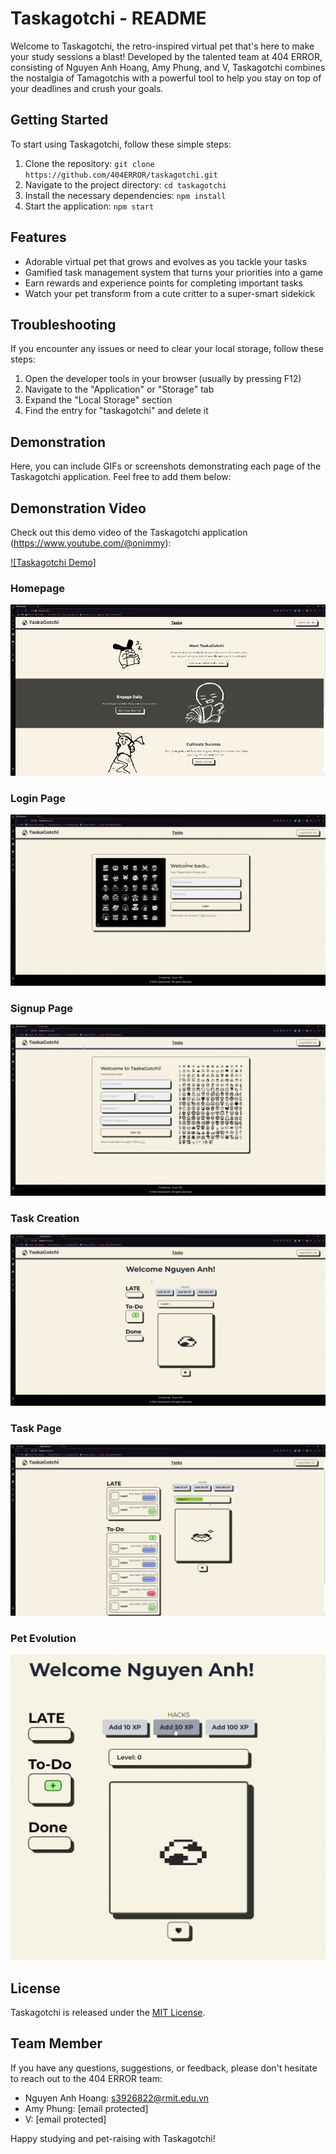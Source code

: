 # Taskagotchi - README

Welcome to Taskagotchi, the retro-inspired virtual pet that's here to make your study sessions a blast! Developed by the talented team at 404 ERROR, consisting of Nguyen Anh Hoang, Amy Phung, and V, Taskagotchi combines the nostalgia of Tamagotchis with a powerful tool to help you stay on top of your deadlines and crush your goals.

## Getting Started

To start using Taskagotchi, follow these simple steps:

1. Clone the repository: `git clone https://github.com/404ERROR/taskagotchi.git`
2. Navigate to the project directory: `cd taskagotchi`
3. Install the necessary dependencies: `npm install`
4. Start the application: `npm start`

## Features

- Adorable virtual pet that grows and evolves as you tackle your tasks
- Gamified task management system that turns your priorities into a game
- Earn rewards and experience points for completing important tasks
- Watch your pet transform from a cute critter to a super-smart sidekick

## Troubleshooting

If you encounter any issues or need to clear your local storage, follow these steps:

1. Open the developer tools in your browser (usually by pressing F12)
2. Navigate to the "Application" or "Storage" tab
3. Expand the "Local Storage" section
4. Find the entry for "taskagotchi" and delete it

## Demonstration

Here, you can include GIFs or screenshots demonstrating each page of the Taskagotchi application. Feel free to add them below:

## Demonstration Video

Check out this demo video of the Taskagotchi application (https://www.youtube.com/@onimmy):

[![Taskagotchi Demo]](https://www.youtube.com/@onimmy)

### Homepage
![Homepage GIF](./taskagotchi/src/assets/gif/Homepage.gif)

### Login Page
![Login GIF](./taskagotchi/src/assets/gif/Login.gif)

### Signup Page
![Signup GIF](./taskagotchi/src/assets/gif/Signup.gif)

### Task Creation
![Addtask GIF](./taskagotchi/src/assets/gif/Addtask.gif)

### Task Page
![TaskPage GIF](./taskagotchi/src/assets/gif/TaskPage.gif)

### Pet Evolution
![Evolve](./taskagotchi/src/assets/gif/Evolve.gif)


## License

Taskagotchi is released under the [MIT License](https://opensource.org/licenses/MIT).

## Team Member

If you have any questions, suggestions, or feedback, please don't hesitate to reach out to the 404 ERROR team:

- Nguyen Anh Hoang: s3926822@rmit.edu.vn
- Amy Phung: [email protected]
- V: [email protected]

Happy studying and pet-raising with Taskagotchi!